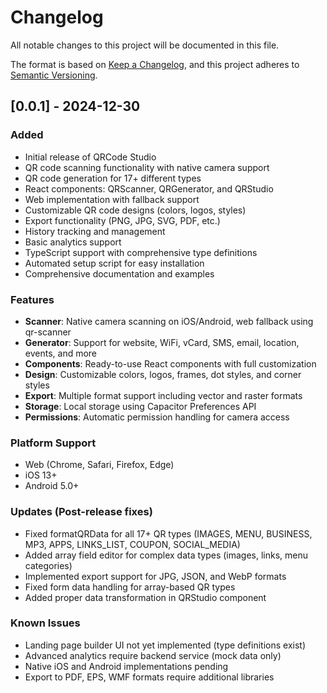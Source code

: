 # Changelog

All notable changes to this project will be documented in this file.

The format is based on [Keep a Changelog](https://keepachangelog.com/en/1.0.0/),
and this project adheres to [Semantic Versioning](https://semver.org/spec/v2.0.0.html).

## [0.0.1] - 2024-12-30

### Added
- Initial release of QRCode Studio
- QR code scanning functionality with native camera support
- QR code generation for 17+ different types
- React components: QRScanner, QRGenerator, and QRStudio
- Web implementation with fallback support
- Customizable QR code designs (colors, logos, styles)
- Export functionality (PNG, JPG, SVG, PDF, etc.)
- History tracking and management
- Basic analytics support
- TypeScript support with comprehensive type definitions
- Automated setup script for easy installation
- Comprehensive documentation and examples

### Features
- **Scanner**: Native camera scanning on iOS/Android, web fallback using qr-scanner
- **Generator**: Support for website, WiFi, vCard, SMS, email, location, events, and more
- **Components**: Ready-to-use React components with full customization
- **Design**: Customizable colors, logos, frames, dot styles, and corner styles
- **Export**: Multiple format support including vector and raster formats
- **Storage**: Local storage using Capacitor Preferences API
- **Permissions**: Automatic permission handling for camera access

### Platform Support
- Web (Chrome, Safari, Firefox, Edge)
- iOS 13+
- Android 5.0+

### Updates (Post-release fixes)
- Fixed formatQRData for all 17+ QR types (IMAGES, MENU, BUSINESS, MP3, APPS, LINKS_LIST, COUPON, SOCIAL_MEDIA)
- Added array field editor for complex data types (images, links, menu categories)
- Implemented export support for JPG, JSON, and WebP formats
- Fixed form data handling for array-based QR types
- Added proper data transformation in QRStudio component

### Known Issues
- Landing page builder UI not yet implemented (type definitions exist)
- Advanced analytics require backend service (mock data only)
- Native iOS and Android implementations pending
- Export to PDF, EPS, WMF formats require additional libraries